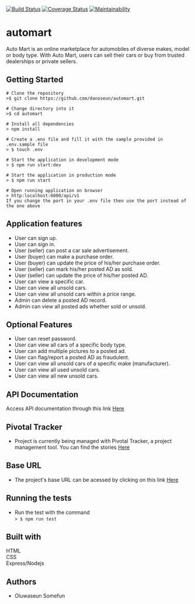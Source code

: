 [![Build Status](https://travis-ci.org/danoseun/automart.svg?branch=develop)](https://travis-ci.org/danoseun/automart)
[![Coverage Status](https://coveralls.io/repos/github/danoseun/automart/badge.svg?branch=develop)](https://coveralls.io/github/danoseun/automart?branch=develop)
[![Maintainability](https://api.codeclimate.com/v1/badges/dbdbf958e2d014cc156f/maintainability)](https://codeclimate.com/github/danoseun/automart/maintainability)





# automart
Auto Mart is an online marketplace for automobiles of diverse makes, model or body type. With Auto Mart, users can sell their cars or buy from trusted dealerships or private sellers.




## Getting Started

```
# Clone the repository
>$ git clone https://github.com/danoseun/automart.git

# Change directory into it
>$ cd automart

# Install all dependencies
> npm install

# Create a .env file and fill it with the sample provided in .env.sample file
> $ touch .env

# Start the application in development mode
> $ npm run start:dev

# Start the application in production mode
> $ npm run start

# Open running application on browser
> http:localhost:6000/api/v1
If you change the port in your .env file then use the port instead of the one above

```

## Application features
* User can sign up.
* User can sign in.
* User (seller) can post a car sale advertisement.
* User (buyer) can make a purchase order.
* User (buyer) can update the price of his/her purchase order.
* User (seller) can mark his/her posted AD as sold.
* User (seller) can update the price of his/her posted AD.
* User can view a specific car.
* User can view all unsold cars.
* User can view all unsold cars within a price range.
* Admin can delete a posted AD record.
* Admin can view all posted ads whether sold or unsold.

## Optional Features
* User can reset password.
* User can view all cars of a specific body type.
* User can add multiple pictures to a posted ad.
* User can flag/report a posted AD as fraudulent.
* User can view all unsold cars of a specific make (manufacturer).
* User can view all used unsold cars.
* User can view all new unsold cars.

## API Documentation
Access API documentation through this link [Here](https://automart13.docs.apiary.io/#)

## Pivotal Tracker
* Project is currently being managed with Pivotal Tracker, a project management tool. You can find the stories [Here](https://www.pivotaltracker.com/n/projects/2348960)

## Base URL
* The project's base URL can be acessed by clicking on this link [Here](https://automart-45.herokuapp.com/api/v1)

## Running the tests
* Run the test with the command  
`> $ npm run test`
## Built with
HTML  
CSS  
Express/Nodejs

## Authors
* Oluwaseun Somefun
